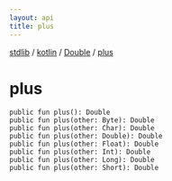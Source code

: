 ```yaml
---
layout: api
title: plus
---
```

[stdlib](../../index.md) / [kotlin](../index.md) / [Double](index.md) / [plus](plus.md)

# plus

```
public fun plus(): Double
public fun plus(other: Byte): Double
public fun plus(other: Char): Double
public fun plus(other: Double): Double
public fun plus(other: Float): Double
public fun plus(other: Int): Double
public fun plus(other: Long): Double
public fun plus(other: Short): Double
```
